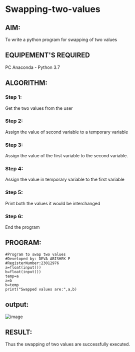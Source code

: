 # Swapping-two-values
## AIM:
To write a python program for swapping of two values
## EQUIPEMENT'S REQUIRED
PC
Anaconda - Python 3.7
## ALGORITHM: 
### Step 1:
Get the two values from the user
### Step 2: 
Assign the value of second variable to a temporary variable 
### Step 3: 
Assign the value of the first variable to the second variable.
### Step 4:  
Assign the value in temporary variable to the first variable
### Step 5: 
Print both the values it would be interchanged
### Step 6: 
End the program
## PROGRAM:
``````
#Program to swap two values
#Developed by: DEVA ABISHEK P
#RegisterNumber:23012976
a=float(input())
b=float(input())
temp=a
a=b
b=temp
print("Swapped values are:",a,b)
`````````
## output:
![image](https://github.com/DEVAABISHEK/Swapping-two-values/assets/150319305/610a7aed-75f5-4766-bc3a-13873dedaa1c)
## RESULT:
Thus the swapping of two values are successfully executed.



